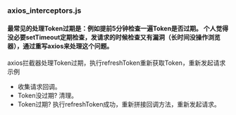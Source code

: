 ### axios_interceptors.js

#### 最常见的处理Token过期是：例如提前5分钟检查一遍Token是否过期。 个人觉得没必要setTimeout定期检查，发请求的时候检查又有漏洞（长时间没操作浏览器），通过重写axios来处理这个问题。

axios拦截器处理Token过期，执行refreshToken重新获取Token，重新发起请求示例
- 收集请求回调。
- Token没过期? 清理。
- Token过期? 执行refreshToken成功，重新拼接回调方法，重新发起请求。